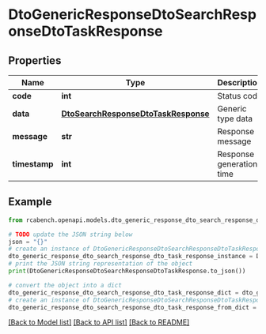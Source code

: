 # DtoGenericResponseDtoSearchResponseDtoTaskResponse


## Properties

Name | Type | Description | Notes
------------ | ------------- | ------------- | -------------
**code** | **int** | Status code | [optional] 
**data** | [**DtoSearchResponseDtoTaskResponse**](DtoSearchResponseDtoTaskResponse.md) | Generic type data | [optional] 
**message** | **str** | Response message | [optional] 
**timestamp** | **int** | Response generation time | [optional] 

## Example

```python
from rcabench.openapi.models.dto_generic_response_dto_search_response_dto_task_response import DtoGenericResponseDtoSearchResponseDtoTaskResponse

# TODO update the JSON string below
json = "{}"
# create an instance of DtoGenericResponseDtoSearchResponseDtoTaskResponse from a JSON string
dto_generic_response_dto_search_response_dto_task_response_instance = DtoGenericResponseDtoSearchResponseDtoTaskResponse.from_json(json)
# print the JSON string representation of the object
print(DtoGenericResponseDtoSearchResponseDtoTaskResponse.to_json())

# convert the object into a dict
dto_generic_response_dto_search_response_dto_task_response_dict = dto_generic_response_dto_search_response_dto_task_response_instance.to_dict()
# create an instance of DtoGenericResponseDtoSearchResponseDtoTaskResponse from a dict
dto_generic_response_dto_search_response_dto_task_response_from_dict = DtoGenericResponseDtoSearchResponseDtoTaskResponse.from_dict(dto_generic_response_dto_search_response_dto_task_response_dict)
```
[[Back to Model list]](../README.md#documentation-for-models) [[Back to API list]](../README.md#documentation-for-api-endpoints) [[Back to README]](../README.md)


